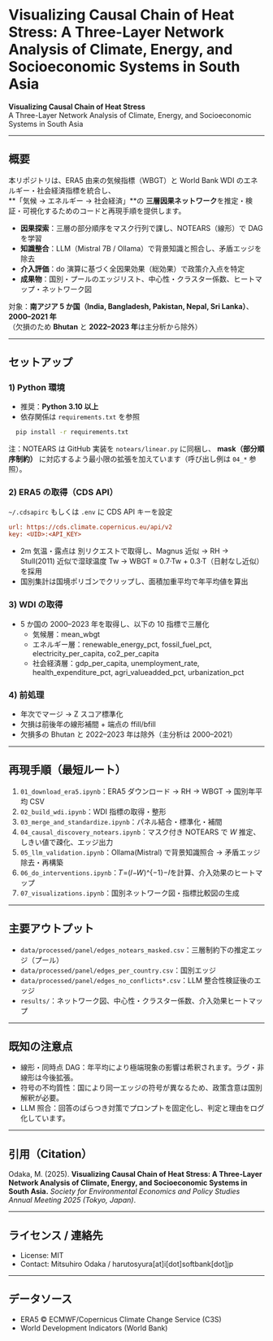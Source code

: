 # Visualizing Causal Chain of Heat Stress: A Three-Layer Network Analysis of Climate, Energy, and Socioeconomic Systems in South Asia

**Visualizing Causal Chain of Heat Stress**  
A Three-Layer Network Analysis of Climate, Energy, and Socioeconomic Systems in South Asia

---

## 概要

本リポジトリは、ERA5 由来の気候指標（WBGT）と World Bank WDI のエネルギー・社会経済指標を統合し、  
**「気候 → エネルギー → 社会経済」**の **三層因果ネットワーク**を推定・検証・可視化するためのコードと再現手順を提供します。

- **因果探索**：三層の部分順序をマスク行列で課し、NOTEARS（線形）で DAG を学習  
- **知識整合**：LLM（Mistral 7B / Ollama）で背景知識と照合し、矛盾エッジを除去  
- **介入評価**：do 演算に基づく全因果効果（総効果）で政策介入点を特定  
- **成果物**：国別・プールのエッジリスト、中心性・クラスター係数、ヒートマップ・ネットワーク図

対象：**南アジア 5 か国（India, Bangladesh, Pakistan, Nepal, Sri Lanka）**、**2000–2021 年**  
（欠損のため **Bhutan** と **2022–2023 年**は主分析から除外）

---

## セットアップ

### 1) Python 環境
- 推奨：**Python 3.10 以上**  
- 依存関係は `requirements.txt` を参照  
```bash
  pip install -r requirements.txt
```
注：NOTEARS は GitHub 実装を `notears/linear.py` に同梱し、
**mask（部分順序制約）** に対応するよう最小限の拡張を加えています（呼び出し例は `04_*` 参照）。

### 2) ERA5 の取得（CDS API）

`~/.cdsapirc` もしくは `.env` に CDS API キーを設定
```ini
url: https://cds.climate.copernicus.eu/api/v2
key: <UID>:<API_KEY>
```

- 2m 気温・露点は 別リクエストで取得し、Magnus 近似 → RH → Stull(2011) 近似で湿球温度 Tw →
WBGT ≈ 0.7·Tw + 0.3·T（日射なし近似）を採用
- 国別集計は国境ポリゴンでクリップし、面積加重平均で年平均値を算出

### 3) WDI の取得
- 5 か国の 2000–2023 年を取得し、以下の 10 指標で三層化
  - 気候層：mean_wbgt
  - エネルギー層：renewable_energy_pct, fossil_fuel_pct, electricity_per_capita, co2_per_capita
  - 社会経済層：gdp_per_capita, unemployment_rate, health_expenditure_pct, agri_valueadded_pct, urbanization_pct

### 4) 前処理
- 年次でマージ → Z スコア標準化
- 欠損は前後年の線形補間 + 端点の ffill/bfill
- 欠損多の Bhutan と 2022–2023 年は除外（主分析は 2000–2021）

---

## 再現手順（最短ルート）

1. `01_download_era5.ipynb`：ERA5 ダウンロード → RH → WBGT → 国別年平均 CSV
2. `02_build_wdi.ipynb`：WDI 指標の取得・整形
3. `03_merge_and_standardize.ipynb`：パネル結合・標準化・補間
4. `04_causal_discovery_notears.ipynb`：マスク付き NOTEARS で *W* 推定、しきい値で疎化、エッジ出力
5. `05_llm_validation.ipynb`：Ollama(Mistral) で背景知識照合 → 矛盾エッジ除去・再構築
6. `06_do_interventions.ipynb`：𝑇=(𝐼−𝑊)^{−1}−𝐼を計算、介入効果のヒートマップ
7. `07_visualizations.ipynb`：国別ネットワーク図・指標比較図の生成

---

## 主要アウトプット
- `data/processed/panel/edges_notears_masked.csv`：三層制約下の推定エッジ（プール）
- `data/processed/panel/edges_per_country.csv`：国別エッジ
- `data/processed/panel/edges_no_conflicts*.csv`：LLM 整合性検証後のエッジ
- `results/`：ネットワーク図、中心性・クラスター係数、介入効果ヒートマップ

---

## 既知の注意点
- 線形・同時点 DAG：年平均により極端現象の影響は希釈されます。ラグ・非線形は今後拡張。
- 符号の不均質性：国により同一エッジの符号が異なるため、政策含意は国別解釈が必要。
- LLM 照合：回答のばらつき対策でプロンプトを固定化し、判定と理由をログ化しています。

---

## 引用（Citation）
Odaka, M. (2025). **Visualizing Causal Chain of Heat Stress: A Three-Layer Network Analysis of Climate, Energy, and Socioeconomic Systems in South Asia.** *Society for Environmental Economics and Policy Studies Annual Meeting 2025 (Tokyo, Japan)*.

---

## ライセンス / 連絡先
- License: MIT
- Contact: Mitsuhiro Odaka / harutosyura[at]i[dot]softbank[dot]jp

---

## データソース
- ERA5 © ECMWF/Copernicus Climate Change Service (C3S)
- World Development Indicators (World Bank)
